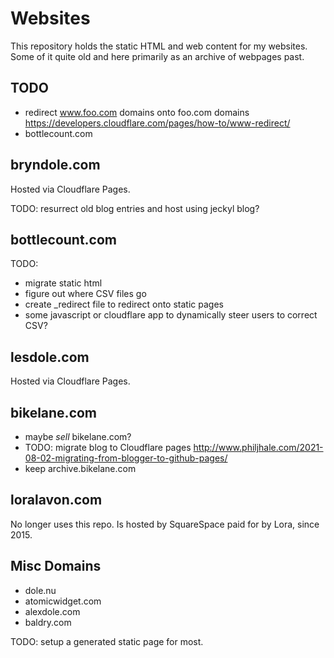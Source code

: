 # Websites

This repository holds the static HTML and web content for my websites. Some of it quite old and here primarily as an archive of webpages past.

## TODO
 - redirect www.foo.com domains onto foo.com domains https://developers.cloudflare.com/pages/how-to/www-redirect/
 - bottlecount.com

## bryndole.com

Hosted via Cloudflare Pages.

TODO: resurrect old blog entries and host using jeckyl blog? 

## bottlecount.com

TODO:
- migrate static html
- figure out where CSV files go
- create _redirect file to redirect onto static pages
- some javascript or cloudflare app to dynamically steer users to correct CSV?

## lesdole.com

Hosted via Cloudflare Pages.

## 

## bikelane.com
  - maybe *sell* bikelane.com?
  - TODO: migrate blog to Cloudflare pages
  http://www.philjhale.com/2021-08-02-migrating-from-blogger-to-github-pages/
  - keep archive.bikelane.com

## loralavon.com

No longer uses this repo. Is hosted by SquareSpace paid for by Lora, since 2015.

## Misc Domains

- dole.nu
- atomicwidget.com
- alexdole.com
- baldry.com

TODO: setup a generated static page for most.